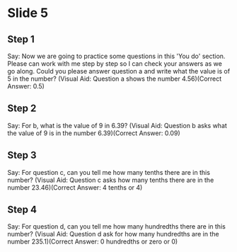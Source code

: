 # Slide 5

## Step 1

Say: Now we are going to practice some questions in this 'You do' section. Please can work with me step by step so I can check your answers as we go along. Could you please answer question a and write what the value is of 5 in the number? (Visual Aid: Question a shows the number 4.56)(Correct Answer: 0.5)

## Step 2

Say: For b, what is the value of 9 in 6.39? (Visual Aid: Question b asks what the value of 9 is in the number 6.39)(Correct Answer: 0.09)

## Step 3

Say: For question c, can you tell me how many tenths there are in this number? (Visual Aid: Question c asks how many tenths there are in the number 23.46)(Correct Answer: 4 tenths or 4)

## Step 4

Say: For question d, can you tell me how many hundredths there are in this number? (Visual Aid: Question d ask for how many hundredths are in the number 235.1)(Correct Answer: 0 hundredths or zero or 0)
